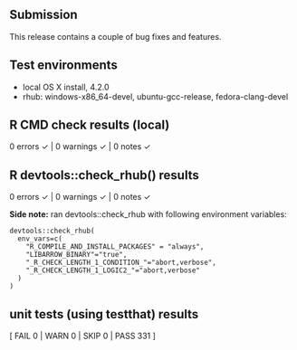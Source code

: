 ## Submission
This release contains a couple of bug fixes and features.

## Test environments
* local OS X install, 4.2.0
* rhub: windows-x86_64-devel, ubuntu-gcc-release, fedora-clang-devel

## R CMD check results (local)
0 errors ✓ | 0 warnings ✓ | 0 notes ✓

## R devtools::check_rhub() results
0 errors ✓ | 0 warnings ✓ | 0 notes ✓

**Side note:** ran devtools::check_rhub with following environment variables:
```
devtools::check_rhub(
  env_vars=c(
    "R_COMPILE_AND_INSTALL_PACKAGES" = "always",
    "LIBARROW_BINARY"="true",
    "_R_CHECK_LENGTH_1_CONDITION_"="abort,verbose",
    "_R_CHECK_LENGTH_1_LOGIC2_"="abort,verbose"
  )
)
```

## unit tests (using testthat) results
[ FAIL 0 | WARN 0 | SKIP 0 | PASS 331 ]
